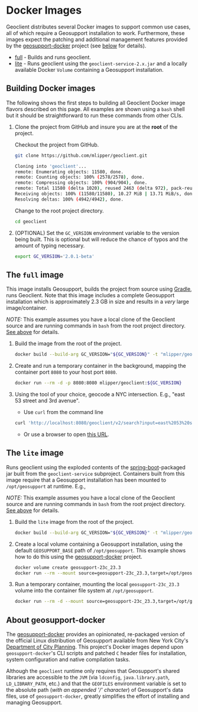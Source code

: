 # Docker Images

Geoclient distributes several Docker images to support common use cases, all of which require a Geosupport installation to work. Furthermore, these images expect the patching and additional management features provided by the [geosupport-docker](https://github.com/mlipper/geosupport-docker) project (see [below](#about-geosupport-docker) for details).

* [full](#the-full-image) - Builds and runs geoclient.
* [lite](#the-lite-image) - Runs geoclient using the `geoclient-service-2.x.jar` and a locally available Docker `Volume` containing a Geosupport installation.

## Building Docker images

The following shows the first steps to building all Geoclient Docker image flavors described on this page. All examples are shown using a `bash` shell but it should be straightforward to run these commands from other CLIs.

1. Clone the project from GitHub and insure you are at the **root** of the project.

    Checkout the project from GitHub.

    ```sh
    git clone https://github.com/mlipper/geoclient.git

    Cloning into 'geoclient'...
    remote: Enumerating objects: 11580, done.
    remote: Counting objects: 100% (2578/2578), done.
    remote: Compressing objects: 100% (904/904), done.
    remote: Total 11580 (delta 1020), reused 2463 (delta 972), pack-reused 9002
    Receiving objects: 100% (11580/11580), 10.27 MiB | 13.71 MiB/s, done.
    Resolving deltas: 100% (4942/4942), done.
    ```

    Change to the root project directory.

    ```sh
    cd geoclient
    ```

1. (OPTIONAL) Set the `GC_VERSION` environment variable to the version being built. This is optional but will reduce the chance of typos and the amount of typing necessary.

    ```sh
    export GC_VERSION='2.0.1-beta'
    ```

## The `full` image

This image installs Geosupport, builds the project from source using [Gradle](https://gradle.org/), runs Geoclient. Note that this image includes a complete Geosupport installation which is approximately 2.3 GB in size and results in a *very* large image/container.

*NOTE:* This example assumes you have a local clone of the Geoclient source and are running commands in `bash` from the root project directory. [See above](#building-docker-images) for details.

1. Build the image from the root of the project.

    ```sh
    docker build --build-arg GC_VERSION="${GC_VERSION}" -t "mlipper/geoclient:${GC_VERSION}" -f images/full/Dockerfile .
    ```

1. Create and run a temporary container in the background, mapping the container port `8080` to your host port `8080`.

    ```sh
    docker run --rm -d -p 8080:8080 mlipper/geoclient:${GC_VERSION}
    ```

1. Using the tool of your choice, geocode a NYC intersection. E.g., "east 53 street and 3rd avenue".

   * Use `curl` from the command line

    ```sh
    curl 'http://localhost:8080/geoclient/v2/search?input=east%2053%20street%20and%203rd%20avenue'
    ```

   * Or use a browser to open [this URL](http://localhost:8080/geoclient/v2/search?input=east%2053%20street%20and%203rd%20avenue).

## The `lite` image

Runs geoclient using the exploded contents of the [spring-boot](https://docs.spring.io/spring-boot/docs/current/reference/htmlsingle/)-packaged jar built from the `geoclient-service` subproject. Containers built from this image require that a Geosupport installation has been mounted to `/opt/geosupport` at runtime. E.g.,

*NOTE:* This example assumes you have a local clone of the Geoclient source and are running commands in `bash` from the root project directory. [See above](#building-docker-images) for details.

1. Build the `lite` image from the root of the project.

    ```sh
    docker build --build-arg GC_VERSION="${GC_VERSION}" -t "mlipper/geoclient:${GC_VERSION}-lite" -f images/lite/Dockerfile .
    ```

1. Create a local volume containing a Geosupport installation, using the default `GEOSUPPORT_BASE` path of `/opt/geosupport`. This example shows how to do this using the [geosupport-docker](https://github.com/mlipper/geosupport-docker) project.

   ```sh
   docker volume create geosupport-23c_23.3
   docker run --rm --mount source=geosupport-23c_23.3,target=/opt/geosupport  mlipper/geosupport-docker:2.0.12 /bin/true
   ```

1. Run a temporary container, mounting the local `geosupport-23c_23.3` volume into the container file system at `/opt/geosupport`.

    ```sh
    docker run --rm -d --mount source=geosupport-23c_23.3,target=/opt/geosupport -p 8080:8080 "mlipper/geoclient:${GC_VERSION}-lite"
    ```

## About geosupport-docker

The [geosupport-docker](https://github.com/mlipper/geosupport-docker) provides an opinionated, re-packaged version of the official Linux distribution of Geosupport available from New York City's [Department of City Planning](https://www.nyc.gov/site/planning/index.page). This project's Docker images depend upon `geosupport-docker`'s CLI scripts and patched `C` header files for installation, system configuration and native compilation tasks.

Although the `geoclient` runtime only requires that Geosupport's shared libraries are accessible to the `JVM` (via `ldconfig`, `java.library.path`, `LD_LIBRARY_PATH`, etc.) and that the `GEOFILES` environment variable is set to the absolute path (*with an appended '/' character*) of Geosupport's data files, use of `geosupport-docker`, greatly simplifies the effort of installing and managing Geosupport.
